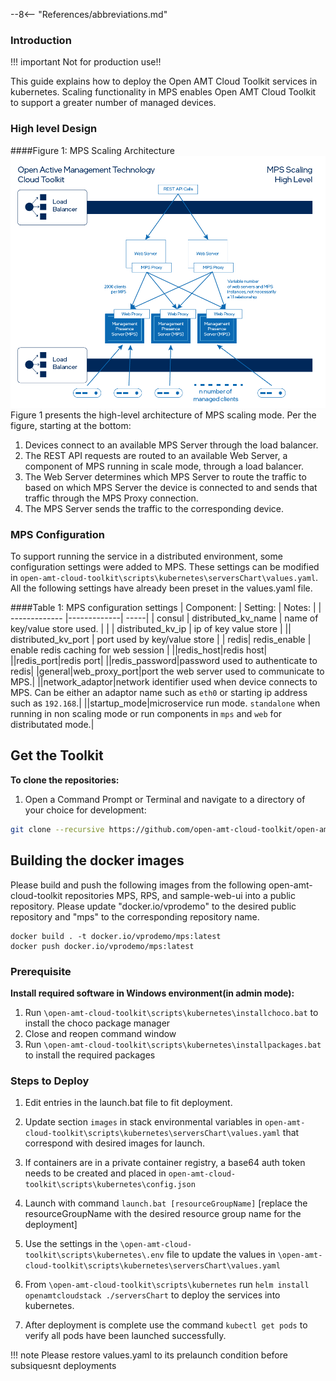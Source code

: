 --8<-- "References/abbreviations.md"
### Introduction
!!! important
    Not for production use!!
    
This guide explains how to deploy the Open AMT Cloud Toolkit services in kubernetes.
Scaling functionality in MPS enables Open AMT Cloud Toolkit to support a greater number of managed devices. 

### High level Design

####Figure 1: MPS Scaling Architecture
[![Scaling architechure](../../assets/images/ScallingHighLevel.png)](../../assets/images/ScallingHighLevel.png)
Figure 1 presents the high-level architecture of MPS scaling mode. Per the figure, starting at the bottom:
    
1. Devices connect to an available MPS Server through the load balancer.
1. The REST API requests are routed to an available Web Server, a component of MPS running in scale mode, through a load balancer.
1. The Web Server determines which MPS Server to route the traffic to based on which MPS Server the device is connected to and sends that traffic through the MPS Proxy connection. 
1. The MPS Server sends the traffic to the corresponding device.

### MPS Configuration
To support running the service in a distributed environment, some configuration settings were added to MPS. These settings can be modified in `open-amt-cloud-toolkit\scripts\kubernetes\serversChart\values.yaml`. All the following settings have already been preset in the values.yaml file.

####Table 1: MPS configuration settings
| Component:        | Setting:           | Notes:  |
| ------------- |-------------| -----|
| consul     | distributed_kv_name  | name of key/value store used. |
|       | distributed_kv_ip      |   ip of key value store |
|| distributed_kv_port      |    port used by key/value store |
| redis| redis_enable | enable redis caching for web session |
||redis_host|redis host|
||redis_port|redis port|
||redis_password|password used to authenticate to redis|
|general|web_proxy_port|port the web server used to communicate to MPS.|
||network_adaptor|network identifier used when device connects to MPS. Can be either an adaptor name such as `eth0` or starting ip address such as `192.168`.|
||startup_mode|microservice run mode. `standalone` when running in non scaling mode or run components in `mps` and `web` for distributated mode.|

## Get the Toolkit

**To clone the repositories:**

1. Open a Command Prompt or Terminal and navigate to a directory of your choice for development:

``` bash
git clone --recursive https://github.com/open-amt-cloud-toolkit/open-amt-cloud-toolkit
```

## Building the docker images
Please build and push the following images from the following open-amt-cloud-toolkit repositories MPS, RPS, and sample-web-ui into a public repository. Please update "docker.io/vprodemo" to the desired public repository and "mps" to the corresponding repository name. 
```
docker build . -t docker.io/vprodemo/mps:latest
docker push docker.io/vprodemo/mps:latest
```

### Prerequisite
**Install required software in Windows environment(in admin mode):**

1. Run `\open-amt-cloud-toolkit\scripts\kubernetes\installchoco.bat` to install the choco package manager
1. Close and reopen command window
1. Run `\open-amt-cloud-toolkit\scripts\kubernetes\installpackages.bat` to install the required packages

### Steps to Deploy

1. Edit entries in the launch.bat file to fit deployment.

1. Update section `images` in stack environmental variables in `open-amt-cloud-toolkit\scripts\kubernetes\serversChart\values.yaml` that correspond with desired images for launch.

1. If containers are in a private container registry, a base64 auth token needs to be created and placed in `open-amt-cloud-toolkit\scripts\kubernetes\config.json`

1. Launch with command `launch.bat [resourceGroupName]` [replace the resourceGroupName with the desired resource group name for the deployment]

1. Use the settings in the `\open-amt-cloud-toolkit\scripts\kubernetes\.env` file to update the values in `\open-amt-cloud-toolkit\scripts\kubernetes\serversChart\values.yaml`

1. From `\open-amt-cloud-toolkit\scripts\kubernetes` run `helm install openamtcloudstack ./serversChart` to deploy the services into kubernetes.

1. After deployment is complete use the command `kubectl get pods` to verify all pods have been launched successfully.

!!! note 
    Please restore values.yaml to its prelaunch condition before subsiquesnt deployments


